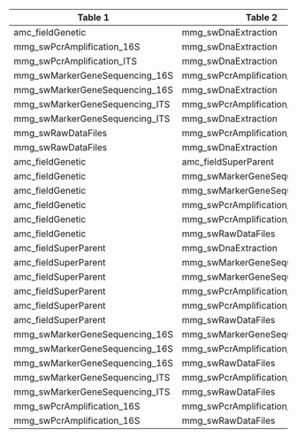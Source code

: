 |Table 1|Table 2|Join by field(s)|
|------------------------|------------------------|-------------------------------|
amc_fieldGenetic|mmg_swDnaExtraction|geneticSampleID
mmg_swPcrAmplification_16S|mmg_swDnaExtraction|dnaSampleID
mmg_swPcrAmplification_ITS|mmg_swDnaExtraction|dnaSampleID
mmg_swMarkerGeneSequencing_16S|mmg_swPcrAmplification_16S|dnaSampleID
mmg_swMarkerGeneSequencing_16S|mmg_swDnaExtraction|dnaSampleID
mmg_swMarkerGeneSequencing_ITS|mmg_swPcrAmplification_ITS|dnaSampleID
mmg_swMarkerGeneSequencing_ITS|mmg_swDnaExtraction|dnaSampleID
mmg_swRawDataFiles|mmg_swPcrAmplification_ITS|dnaSampleID,rawDataFileName
mmg_swRawDataFiles|mmg_swDnaExtraction|dnaSampleID,rawDataFileName
amc_fieldGenetic|amc_fieldSuperParent|
amc_fieldGenetic|mmg_swMarkerGeneSequencing_16S|
amc_fieldGenetic|mmg_swMarkerGeneSequencing_ITS|
amc_fieldGenetic|mmg_swPcrAmplification_16S|
amc_fieldGenetic|mmg_swPcrAmplification_ITS|
amc_fieldGenetic|mmg_swRawDataFiles|
amc_fieldSuperParent|mmg_swDnaExtraction|
amc_fieldSuperParent|mmg_swMarkerGeneSequencing_16S|
amc_fieldSuperParent|mmg_swMarkerGeneSequencing_ITS|
amc_fieldSuperParent|mmg_swPcrAmplification_16S|
amc_fieldSuperParent|mmg_swPcrAmplification_ITS|
amc_fieldSuperParent|mmg_swRawDataFiles|
mmg_swMarkerGeneSequencing_16S|mmg_swMarkerGeneSequencing_ITS|
mmg_swMarkerGeneSequencing_16S|mmg_swPcrAmplification_ITS|
mmg_swMarkerGeneSequencing_16S|mmg_swRawDataFiles|
mmg_swMarkerGeneSequencing_ITS|mmg_swPcrAmplification_16S|
mmg_swMarkerGeneSequencing_ITS|mmg_swRawDataFiles|
mmg_swPcrAmplification_16S|mmg_swPcrAmplification_ITS|
mmg_swPcrAmplification_16S|mmg_swRawDataFiles|
